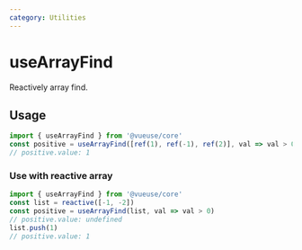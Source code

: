 ```yaml
---
category: Utilities
---
```


# useArrayFind

Reactively array find.

## Usage

```js
import { useArrayFind } from '@vueuse/core'
const positive = useArrayFind([ref(1), ref(-1), ref(2)], val => val > 0)
// positive.value: 1
```

### Use with reactive array

```js
import { useArrayFind } from '@vueuse/core'
const list = reactive([-1, -2])
const positive = useArrayFind(list, val => val > 0)
// positive.value: undefined
list.push(1)
// positive.value: 1
```
